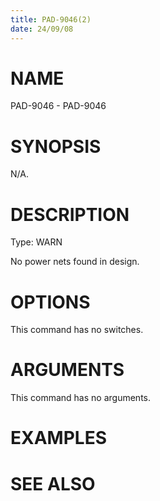 ```yaml
---
title: PAD-9046(2)
date: 24/09/08
---
```


# NAME

PAD-9046 - PAD-9046

# SYNOPSIS

N/A.

# DESCRIPTION

Type: WARN

No power nets found in design.

# OPTIONS

This command has no switches.

# ARGUMENTS

This command has no arguments.

# EXAMPLES

# SEE ALSO
